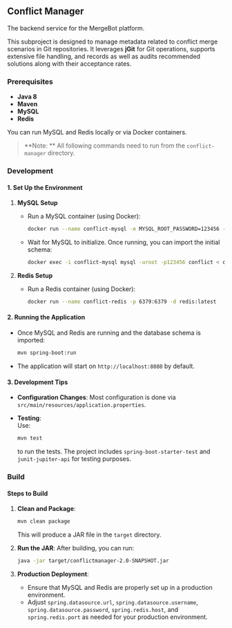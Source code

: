 ## Conflict Manager
The backend service for the MergeBot platform.

This subproject is designed to manage metadata related to conflict merge scenarios in Git repositories. It leverages **jGit** for Git operations, supports extensive file handling, and records as well as audits recommended solutions along with their acceptance rates.

### Prerequisites
- **Java 8**
- **Maven**
- **MySQL**
- **Redis**

You can run MySQL and Redis locally or via Docker containers.

> **Note: ** All following commands need to run from the `conflict-manager` directory.

### Development

#### 1. Set Up the Environment

1. **MySQL Setup**
    - Run a MySQL container (using Docker):
      ```bash
      docker run --name conflict-mysql -e MYSQL_ROOT_PASSWORD=123456 -e MYSQL_DATABASE=conflict -p 3306:3306 -d mysql:8.0
      ```
    - Wait for MySQL to initialize. Once running, you can import the initial schema:
      ```bash
      docker exec -i conflict-mysql mysql -uroot -p123456 conflict < conflict.sql
      ```

2. **Redis Setup**
    - Run a Redis container (using Docker):
      ```bash
      docker run --name conflict-redis -p 6379:6379 -d redis:latest
      ```

#### 2. Running the Application
- Once MySQL and Redis are running and the database schema is imported:
  ```bash
  mvn spring-boot:run
  ```
- The application will start on `http://localhost:8080` by default.

#### 3. Development Tips
- **Configuration Changes**: Most configuration is done via `src/main/resources/application.properties`.

- **Testing**:  
  Use:
  ```bash
  mvn test
  ```
  to run the tests. The project includes `spring-boot-starter-test` and `junit-jupiter-api` for testing purposes.

### Build

#### Steps to Build
1. **Clean and Package**:
   ```bash
   mvn clean package
   ```
   This will produce a JAR file in the `target` directory.

2. **Run the JAR**:
   After building, you can run:
   ```bash
   java -jar target/conflictmanager-2.0-SNAPSHOT.jar
   ```

3. **Production Deployment**:
   - Ensure that MySQL and Redis are properly set up in a production environment.
   - Adjust `spring.datasource.url`, `spring.datasource.username`, `spring.datasource.password`, `spring.redis.host`, and `spring.redis.port` as needed for your production environment.

